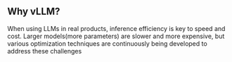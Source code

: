 ## Why vLLM?
When using LLMs in real products, inference efficiency is key to speed and cost. Larger models(more parameters) are slower and more expensive, but various optimization techniques are continuously being developed to address these challenges